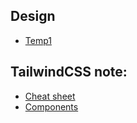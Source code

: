 ## Design
 - [Temp1](https://dribbble.com/shots/15111239-Landing-page-WIP)

## TailwindCSS note:
 - [Cheat sheet](https://nerdcave.com/tailwind-cheat-sheet)
 - [Components](https://tailwindui.com/components/preview)